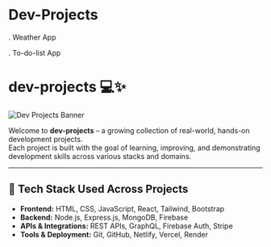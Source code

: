 # Dev-Projects
. Weather App

. To-do-list App

# dev-projects 💻✨

![Dev Projects Banner](https://via.placeholder.com/1000x300?text=dev-projects+%7C+Build.+Learn.+Showcase.)

Welcome to **dev-projects** – a growing collection of real-world, hands-on development projects.  
Each project is built with the goal of learning, improving, and demonstrating development skills across various stacks and domains.

---

## 🧰 Tech Stack Used Across Projects

- **Frontend:** HTML, CSS, JavaScript, React, Tailwind, Bootstrap
- **Backend:** Node.js, Express.js, MongoDB, Firebase
- **APIs & Integrations:** REST APIs, GraphQL, Firebase Auth, Stripe
- **Tools & Deployment:** Git, GitHub, Netlify, Vercel, Render

